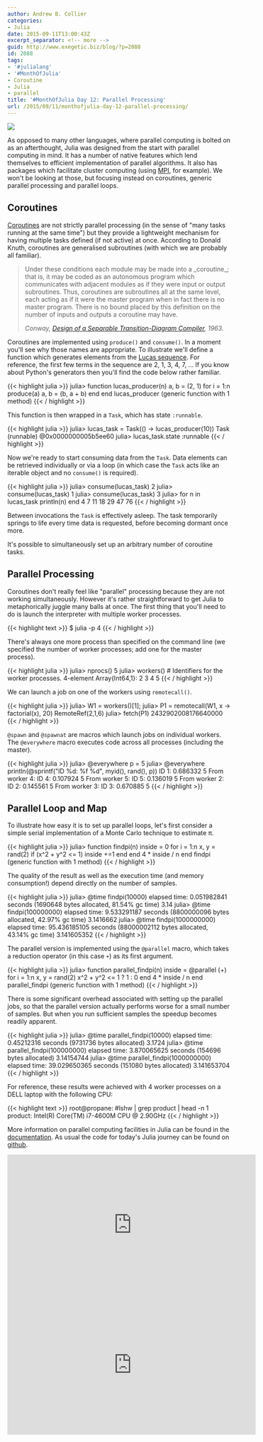 ```yaml
---
author: Andrew B. Collier
categories:
- Julia
date: 2015-09-11T13:00:43Z
excerpt_separator: <!-- more -->
guid: http://www.exegetic.biz/blog/?p=2088
id: 2088
tags:
- '#julialang'
- '#MonthOfJulia'
- Coroutine
- Julia
- parallel
title: '#MonthOfJulia Day 12: Parallel Processing'
url: /2015/09/11/monthofjulia-day-12-parallel-processing/
---
```


<!--more-->

<img src="{{ site.baseurl }}/static/img/2015/09/Julia-Logo-Parallel.png" >

As opposed to many other languages, where parallel computing is bolted on as an afterthought, Julia was designed from the start with parallel computing in mind. It has a number of native features which lend themselves to efficient implementation of parallel algorithms. It also has packages which facilitate cluster computing (using [MPI](https://github.com/JuliaParallel/MPI.jl), for example). We won't be looking at those, but focusing instead on coroutines, generic parallel processing and parallel loops.

## Coroutines

[Coroutines](https://en.wikipedia.org/wiki/Coroutine) are not strictly parallel processing (in the sense of "many tasks running at the same time") but they provide a lightweight mechanism for having multiple tasks defined (if not active) at once. According to Donald Knuth, coroutines are generalised subroutines (with which we are probably all familiar).

<blockquote>
Under these conditions each module may be made into a _coroutine_; that is, it may be coded as an autonomous program which communicates with adjacent modules as if they were input or output subroutines. Thus, coroutines are subroutines all at the same level, each acting as if it were the master program when in fact there is no master program. There is no bound placed by this definition on the number of inputs and outputs a coroutine may have.
  
<cite>Conway, <a href="http://dl.acm.org/citation.cfm?doid=366663.366704">Design of a Separable Transition-Diagram Compiler</a>, 1963.</cite>
</blockquote> 

Coroutines are implemented using `produce()` and `consume()`. In a moment you'll see why those names are appropriate. To illustrate we'll define a function which generates elements from the [Lucas sequence](https://en.wikipedia.org/wiki/Lucas_number). For reference, the first few terms in the sequence are 2, 1, 3, 4, 7, ... If you know about Python's generators then you'll find the code below rather familiar.
  
{{< highlight julia >}}
julia> function lucas_producer(n)
           a, b = (2, 1)
           for i = 1:n
               produce(a)
               a, b = (b, a + b)
           end
        end
lucas_producer (generic function with 1 method)
{{< / highlight >}}
  
This function is then wrapped in a `Task`, which has state `:runnable`.
  
{{< highlight julia >}}
julia> lucas_task = Task(() -> lucas_producer(10))
Task (runnable) @0x0000000005b5ee60
julia> lucas_task.state
:runnable
{{< / highlight >}}
  
Now we're ready to start consuming data from the `Task`. Data elements can be retrieved individually or via a loop (in which case the `Task` acts like an iterable object and no `consume()` is required).
  
{{< highlight julia >}}
julia> consume(lucas_task)
2
julia> consume(lucas_task)
1
julia> consume(lucas_task)
3
julia> for n in lucas_task
           println(n)
       end
4
7
11
18
29
47
76
{{< / highlight >}}
  
Between invocations the `Task` is effectively asleep. The task temporarily springs to life every time data is requested, before becoming dormant once more.

It's possible to simultaneously set up an arbitrary number of coroutine tasks.

## Parallel Processing

Coroutines don't really feel like "parallel" processing because they are not working simultaneously. However it's rather straightforward to get Julia to metaphorically juggle many balls at once. The first thing that you'll need to do is launch the interpreter with multiple worker processes.
  
{{< highlight text >}}
$ julia -p 4
{{< / highlight >}}
  
There's always one more process than specified on the command line (we specified the number of worker processes; add one for the master process).
  
{{< highlight julia >}}
julia> nprocs()
5
julia> workers() # Identifiers for the worker processes.
4-element Array{Int64,1}:
 2
 3
 4
 5
{{< / highlight >}}
  
We can launch a job on one of the workers using `remotecall()`.
  
{{< highlight julia >}}
julia> W1 = workers()[1];
julia> P1 = remotecall(W1, x -> factorial(x), 20)
RemoteRef(2,1,6)
julia> fetch(P1)
2432902008176640000
{{< / highlight >}}
  
`@spawn` and `@spawnat` are macros which launch jobs on individual workers. The `@everywhere` macro executes code across all processes (including the master).
  
{{< highlight julia >}}
julia> @everywhere p = 5
julia> @everywhere println(@sprintf(&quot;ID %d: %f %d&quot;, myid(), rand(), p))
ID 1: 0.686332 5
        From worker 4: ID 4: 0.107924 5
        From worker 5: ID 5: 0.136019 5
        From worker 2: ID 2: 0.145561 5
        From worker 3: ID 3: 0.670885 5
{{< / highlight >}}

## Parallel Loop and Map

To illustrate how easy it is to set up parallel loops, let's first consider a simple serial implementation of a Monte Carlo technique to estimate π.
  
{{< highlight julia >}}
julia> function findpi(n)
           inside = 0
           for i = 1:n
               x, y = rand(2)
               if (x^2 + y^2 <= 1)
                   inside +=1
               end
           end
           4 * inside / n
       end
findpi (generic function with 1 method)
{{< / highlight >}}
  
The quality of the result as well as the execution time (and memory consumption!) depend directly on the number of samples.
  
{{< highlight julia >}}
julia> @time findpi(10000)
elapsed time: 0.051982841 seconds (1690648 bytes allocated, 81.54% gc time)
3.14
julia> @time findpi(100000000)
elapsed time: 9.533291187 seconds (8800000096 bytes allocated, 42.97% gc time)
3.1416662
julia> @time findpi(1000000000)
elapsed time: 95.436185105 seconds (88000002112 bytes allocated, 43.14% gc time)
3.141605352
{{< / highlight >}}
  
The parallel version is implemented using the `@parallel` macro, which takes a reduction operator (in this case `+`) as its first argument.
  
{{< highlight julia >}}
julia> function parallel_findpi(n)
           inside = @parallel (+) for i = 1:n
               x, y = rand(2)
               x^2 + y^2 <= 1 ? 1 : 0
           end
           4 * inside / n
       end
parallel_findpi (generic function with 1 method)
{{< / highlight >}}
  
There is some significant overhead associated with setting up the parallel jobs, so that the parallel version actually performs worse for a small number of samples. But when you run sufficient samples the speedup becomes readily apparent.
  
{{< highlight julia >}}
julia> @time parallel_findpi(10000)
elapsed time: 0.45212316 seconds (9731736 bytes allocated)
3.1724
julia> @time parallel_findpi(100000000)
elapsed time: 3.870065625 seconds (154696 bytes allocated)
3.14154744
julia> @time parallel_findpi(1000000000)
elapsed time: 39.029650365 seconds (151080 bytes allocated)
3.141653704
{{< / highlight >}}
  
For reference, these results were achieved with 4 worker processes on a DELL laptop with the following CPU:
  
{{< highlight text >}}
root@propane: #lshw | grep product | head -n 1
          product: Intel(R) Core(TM) i7-4600M CPU @ 2.90GHz
{{< / highlight >}}

More information on parallel computing facilities in Julia can be found in the [documentation](http://docs.julialang.org/en/stable/manual/parallel-computing/). As usual the code for today's Julia journey can be found on [github](https://github.com/DataWookie/MonthOfJulia).

<iframe width="560" height="315" src="https://www.youtube.com/embed/JoRn4ryMclc" frameborder="0" allowfullscreen></iframe>

<iframe width="560" height="315" src="https://www.youtube.com/embed/XJAQ24NS458" frameborder="0" allowfullscreen></iframe>